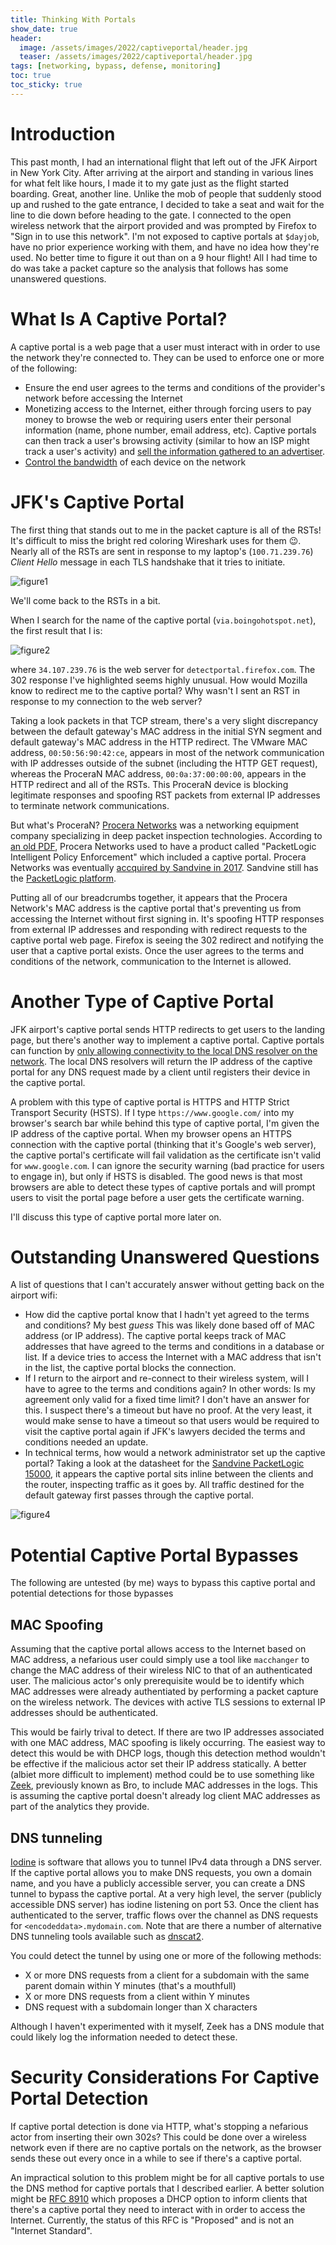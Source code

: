 ```yaml
---
title: Thinking With Portals
show_date: true
header:
  image: /assets/images/2022/captiveportal/header.jpg
  teaser: /assets/images/2022/captiveportal/header.jpg
tags: [networking, bypass, defense, monitoring]
toc: true
toc_sticky: true
---
```

# Introduction
This past month, I had an international flight that left out of the JFK Airport in New York City. After arriving at the airport and standing in various lines for what felt like hours, I made it to my gate just as the flight started boarding. Great, another line. Unlike the mob of people that suddenly stood up and rushed to the gate entrance, I decided to take a seat and wait for the line to die down before heading to the gate. I connected to the open wireless network that the airport provided and was prompted by Firefox to "Sign in to use this network". I'm not exposed to captive portals at `$dayjob`, have no prior experience working with them, and have no idea how they're used. No better time to figure it out than on a 9 hour flight! All I had time to do was take a packet capture so the analysis that follows has some unanswered questions.

# What Is A Captive Portal?
A captive portal is a web page that a user must interact with in order to use the network they're connected to. They can be used to enforce one or more of the following:
* Ensure the end user agrees to the terms and conditions of the provider's network before accessing the Internet
* Monetizing access to the Internet, either through forcing users to pay money to browse the web or requiring users enter their personal information (name, phone number, email address, etc). Captive portals can then track a user's browsing activity (similar to how an ISP might track a user's activity) and [sell the information gathered to an advertiser](https://purple.ai/wp-content/uploads/2021/10/Captive-Portals-Web-Main.png).
* [Control the bandwidth](https://sunnyvalley.io/docs/network-security-tutorials/what-is-captive-portal) of each device on the network

# JFK's Captive Portal
The first thing that stands out to me in the packet capture is all of the RSTs! It's difficult to miss the bright red coloring Wireshark uses for them 😉. Nearly all of the RSTs are sent in response to my laptop's (`100.71.239.76`) _Client Hello_ message in each TLS handshake that it tries to initiate.

![figure1](/assets/images/2022/captiveportal/figure1.png)

We'll come back to the RSTs in a bit.

When I search for the name of the captive portal (`via.boingohotspot.net`), the first result that I is:

![figure2](/assets/images/2022/captiveportal/figure2.png)

where `34.107.239.76` is the web server for `detectportal.firefox.com`. The 302 response I've highlighted seems highly unusual. How would Mozilla know to redirect me to the captive portal? Why wasn't I sent an RST in response to my connection to the web server?

Taking a look packets in that TCP stream, there's a very slight discrepancy between the default gateway's MAC address in the initial SYN segment and default gateway's MAC address in the HTTP redirect. The VMware MAC address, `00:50:56:90:42:ce`, appears in most of the network communication with IP addresses outside of the subnet (including the HTTP GET request), whereas the ProceraN MAC address, `00:0a:37:00:00:00`, appears in the HTTP redirect and all of the RSTs. This ProceraN device is blocking legitimate responses and spoofing RST packets from external IP addresses to terminate network communications.

But what's ProceraN? [Procera Networks](https://en.wikipedia.org/wiki/Procera_Networks) was a networking equipment company specializing in deep packet inspection technologies. According to [an old PDF](https://maser.com.au/wp-content/uploads/2016/08/Procera_Mobile_Broch_A4a.pdf), Procera Networks used to have a product called "PacketLogic Intelligent Policy Enforcement" which included a captive portal. Procera Networks was eventually [accquired by Sandvine in 2017](https://en.wikipedia.org/wiki/Sandvine). Sandvine still has the [PacketLogic platform](https://www.sandvine.com/products/packetlogic).

Putting all of our breadcrumbs together, it appears that the Procera Network's MAC address is the captive portal that's preventing us from accessing the Internet without first signing in. It's spoofing HTTP responses from external IP addresses and responding with redirect requests to the captive portal web page. Firefox is seeing the 302 redirect and notifying the user that a captive portal exists. Once the user agrees to the terms and conditions of the network, communication to the Internet is allowed.

# Another Type of Captive Portal
JFK airport's captive portal sends HTTP redirects to get users to the landing page, but there's another way to implement a captive portal. Captive portals can function by [only allowing connectivity to the local DNS resolver on the network](https://www.chromium.org/chromium-os/chromiumos-design-docs/network-portal-detection/). The local DNS resolvers will return the IP address of the captive portal for any DNS request made by a client until registers their device in the captive portal.

A problem with this type of captive portal is HTTPS and HTTP Strict Transport Security (HSTS). If I type `https://www.google.com/` into my browser's search bar while behind this type of captive portal, I'm given the IP address of the captive portal. When my browser opens an HTTPS connection with the captive portal (thinking that it's Google's web server), the captive portal's certificate will fail validation as the certificate isn't valid for `www.google.com`. I can ignore the security warning (bad practice for users to engage in), but only if HSTS is disabled. The good news is that most browsers are able to detect these types of captive portals and will prompt users to visit the portal page before a user gets the certificate warning.

I'll discuss this type of captive portal more later on.

# Outstanding Unanswered Questions
A list of questions that I can't accurately answer without getting back on the airport wifi:
* How did the captive portal know that I hadn't yet agreed to the terms and conditions? My best *guess* This was likely done based off of MAC address (or IP address). The captive portal keeps track of MAC addresses that have agreed to the terms and conditions in a database or list. If a device tries to access the Internet with a MAC address that isn't in the list, the captive portal blocks the connection.
* If I return to the airport and re-connect to their wireless system, will I have to agree to the terms and conditions again? In other words: Is my agreement only valid for a fixed time limit? I don't have an answer for this. I suspect there's a timeout but have no proof. At the very least, it would make sense to have a timeout so that users would be required to visit the captive portal again if JFK's lawyers decided the terms and conditions needed an update.
* In technical terms, how would a network administrator set up the captive portal? Taking a look at the datasheet for the [Sandvine PacketLogic 15000](https://www.sandvine.com/hubfs/Sandvine_Redesign_2019/Downloads/Datasheets/Sandvine_DS_PacketLogic15000_Platform%2020190603.pdf), it appears the captive portal sits inline between the clients and the router, inspecting traffic as it goes by. All traffic destined for the default gateway first passes through the captive portal.

![figure4](/assets/images/2022/captiveportal/figure4.png)

# Potential Captive Portal Bypasses
The following are untested (by me) ways to bypass this captive portal and potential detections for those bypasses

## MAC Spoofing
Assuming that the captive portal allows access to the Internet based on MAC address, a nefarious user could simply use a tool like `macchanger` to change the MAC address of their wireless NIC to that of an authenticated user. The malicious actor's only prerequisite would be to identify which MAC addresses were already authentiated by performing a packet capture on the wireless network. The devices with active TLS sessions to external IP addresses should be authenticated.

This would be fairly trival to detect. If there are two IP addresses associated with one MAC address, MAC spoofing is likely occurring. The easiest way to detect this would be with DHCP logs, though this detection method wouldn't be effective if the malicious actor set their IP address statically. A better (albiet more difficult to implement) method could be to use something like [Zeek](https://github.com/zeek/zeek), previously known as Bro, to include MAC addresses in the logs. This is assuming the captive portal doesn't already log client MAC addresses as part of the analytics they provide.

## DNS tunneling
[Iodine](https://github.com/yarrick/iodine) is software that allows you to tunnel IPv4 data through a DNS server. If the captive portal allows you to make DNS requests, you own a domain name, and you have a publicly accessible server, you can create a DNS tunnel to bypass the captive portal. At a very high level, the server (publicly accessible DNS server) has iodine listening on port 53. Once the client has authenticated to the server, traffic flows over the channel as DNS requests for `<encodeddata>.mydomain.com`. Note that are there a number of alternative DNS tunneling tools available such as [dnscat2](https://github.om/iagox86/dnscat2).

You could detect the tunnel by using one or more of the following methods:
* X or more DNS requests from a client for a subdomain with the same parent domain within Y minutes (that's a mouthfull)
* X or more DNS requests from a client within Y minutes
* DNS request with a subdomain longer than X characters

Although I haven't experimented with it myself, Zeek has a DNS module that could likely log the information needed to detect these.

# Security Considerations For Captive Portal Detection
If captive portal detection is done via HTTP, what's stopping a nefarious actor from inserting their own 302s? This could be done over a wireless network even if there are no captive portals on the network, as the browser sends these out every once in a while to see if there's a captive portal.

An impractical solution to this problem might be for all captive portals to use the DNS method for captive portals that I described earlier. A better solution might be [RFC 8910](https://datatracker.ietf.org/doc/rfc8910/) which proposes a DHCP option to inform clients that there's a captive portal they need to interact with in order to access the Internet. Currently, the status of this RFC is "Proposed" and is not an "Internet Standard".
